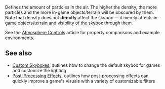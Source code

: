 Defines the amount of particles in the air. The higher the density, the more particles and the more in-game objects/terrain will be obscured by them. Note that density does not **directly** affect the skybox — it merely affects in-game objects/terrain and visibility of the skybox through them.

See the [Atmosphere Controls](https://developer.roblox.com/en-us/articles/atmosphere) article for property comparisons and example environments.

See also
--------

*   [Custom Skyboxes](https://developer.roblox.com/en-us/articles/custom-skyboxes), outlines how to change the default skybox for games and customize the lighting
*   [Post-Processing Effects](https://developer.roblox.com/en-us/articles/post-processing-effects), outlines how post-processing effects can quickly improve a game's visuals with a variety of customizable filters